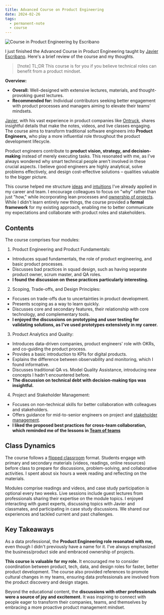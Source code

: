 ```yaml
---
title: Advanced Course on Product Engineering
date: 2024-02-26
tags:
  - permanent-note
  - course
---
```

![Course in Product Engineering by Escribano](notes/attachments/Screenshot%202024-02-27%20at%2009.49.18.png)

I just finished the Advanced Course in Product Engineering taught by [Javier Escribano](https://cursos.escuelaescribano.com/advanced-course-product-engineering). Here's a brief review of the course and my thoughts.

> [!note] TL;DR
> This course is for you if you believe technical roles can benefit from a product mindset.

**Overview:**

- **Overall:** Well-designed with extensive lectures, materials, and thought-provoking guest lectures.
- **Recommended for:** Individual contributors seeking better engagement with product processes and managers aiming to elevate their teams' mindsets.

[Javier](https://www.linkedin.com/in/fesja/), with his vast experience in product companies like [Ontruck](https://www.ontruck.com/), shares insightful details that make the notes, videos, and live classes engaging. The course aims to transform traditional software engineers into **Product Engineers,** who play a more influential role throughout the product development lifecycle.

Product engineers contribute to **product vision, strategy, and decision-making** instead of merely executing tasks. This resonated with me, as I've always wondered why smart technical people aren't involved in these crucial aspects. I believe good engineers are highly analytical, solve problems effectively, and design cost-effective solutions – qualities valuable to the bigger picture.

This course helped me structure [ideas](notes/Make'em%20talk%20with%20prototypes.md) and [intuitions](notes/No%20Data%20Product%20Management.md) I've already applied in my career and team. I encourage colleagues to focus on "why" rather than just "how," while incorporating lean processes and [ownership of projects](notes/Other%20People%20Problems.md). While I didn't learn entirely new things, the course provided a **formal framework** for my existing approach, enabling me to better communicate my expectations and collaborate with product roles and stakeholders.

## Contents

The course comprises four modules:

1. Product Engineering and Product Fundamentals:

- Introduces squad fundamentals, the role of product engineering, and basic product processes.
- Discusses bad practices in squad design, such as having separate product owner, scrum master, and QA roles.
- **I found the discussion on these practices particularly interesting.**

2. Scoping, Trade-offs, and Design Principles:

- Focuses on trade-offs due to uncertainties in product development.
- Presents scoping as a way to learn quickly.
- Discusses core and secondary features, their relationship with core technology, and complementary tools.
- **I enjoyed the discussions on prototyping and user testing for validating solutions, as I've used prototypes extensively in my career.**

3. Product Analytics and Quality:

- Introduces data-driven companies, product engineers' role with OKRs, and co-guiding the product process.
- Provides a basic introduction to KPIs for digital products.
- Explains the difference between observability and monitoring, which I found informative.
- Discusses traditional QA vs. Model Quality Assistance, introducing new concepts I hadn't encountered before.
- **The discussion on technical debt with decision-making tips was insightful.**

4. Project and Stakeholder Management:

- Focuses on non-technical skills for better collaboration with colleagues and stakeholders.
- Offers guidance for mid-to-senior engineers on project and [stakeholder management](notes/Internal%20Networking.md).
- **I liked the proposed best practices for cross-team collaboration, which reminded me of the lessons in [Team of teams](literature-notes/Books/Team%20of%20teams.md)**

## Class Dynamics

The course follows a [flipped classroom](https://en.wikipedia.org/wiki/Flipped_classroom) format. Students engage with primary and secondary materials (videos, readings, online resources) before class to prepare for discussions, problem-solving, and collaborative activities. I spent about six hours a week reading and reflecting on the materials.

Modules comprise readings and videos, and case study participation is optional every two weeks. Live sessions include guest lectures from professionals sharing their expertise on the module topics. I enjoyed interacting with guest experts, discussing topics with Javier and classmates, and participating in case study discussions. We shared our experiences and tackled current and past challenges.

## Key Takeaways

As a data professional, the **Product Engineering role resonated with me,** even though I didn't previously have a name for it. I've always emphasized the business/product side and embraced ownership of projects.

**This course is valuable for my role.** It encouraged me to consider coordination between product, tech, data, and design roles for faster, better product development. The course also provided references to promote cultural changes in my teams, ensuring data professionals are involved from the product discovery and design stages.

Beyond the educational content, the **discussions with other professionals were a source of joy and excitement.** It was inspiring to connect with people eager to transform their companies, teams, and themselves by embracing a more proactive product management mindset.